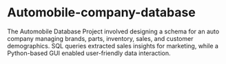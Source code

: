# Automobile-company-database
The Automobile Database Project involved designing a schema for an auto company managing brands, parts, inventory, sales, and customer demographics. SQL queries extracted sales insights for marketing, while a Python-based GUI enabled user-friendly data interaction.
